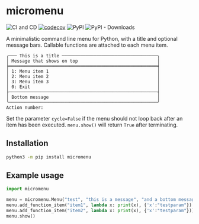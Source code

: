 # micromenu

![CI and CD](https://github.com/andli/micromenu/workflows/CI%20and%20CD/badge.svg) [![codecov](https://codecov.io/gh/andli/micromenu/branch/master/graph/badge.svg)](https://codecov.io/gh/andli/micromenu) ![PyPI](https://img.shields.io/pypi/v/micromenu) ![PyPI - Downloads](https://img.shields.io/pypi/dm/micromenu)

A minimalistic command line menu for Python, with a title and optional message bars. Callable functions are attached to each menu item.

```terminal
╭─── This is a title ────────────────────────────────────╮
│ Message that shows on top                              │
╞════════════════════════════════════════════════════════╡
│ 1: Menu item 1                                         │
│ 2: Menu item 2                                         │
│ 3: Menu item 3                                         │
│ 0: Exit                                                │
├────────────────────────────────────────────────────────┤
│ Bottom message                                         │
╰────────────────────────────────────────────────────────╯
Action number:
```

Set the parameter `cycle=False` if the menu should not loop back after an item has been executed. `menu.show()` will return `True` after terminating.

## Installation

```bash
python3 -m pip install micromenu
```

## Example usage

```python
import micromenu

menu = micromenu.Menu("test", "this is a message", "and a bottom message", min_width=25)
menu.add_function_item("item1", lambda x: print(x), {'x':"testparam"})
menu.add_function_item("item2", lambda x: print(x), {'x':"testparam"}))
menu.show()
```
